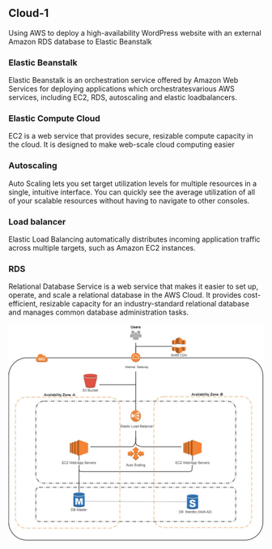 ## Cloud-1

Using AWS to deploy a high-availability WordPress website with an external Amazon RDS 
database to Elastic Beanstalk

### Elastic Beanstalk

Elastic Beanstalk is an orchestration service offered by Amazon Web Services 
for deploying applications which orchestratesvarious AWS services, including EC2, 
RDS, autoscaling and elastic loadbalancers.

### Elastic Compute Cloud

EC2 is a web service that provides secure, resizable compute capacity 
in the cloud. It is designed to make web-scale cloud computing easier

### Autoscaling

Auto Scaling lets you set target utilization levels for multiple resources in a 
single, intuitive interface. You can quickly see the average utilization of all 
of your scalable resources without having to navigate to other consoles.

### Load balancer

Elastic Load Balancing automatically distributes incoming application traffic across 
multiple targets, such as Amazon EC2 instances.

### RDS

Relational Database Service is a web service that makes it easier to set up,
operate, and scale a relational database in the AWS Cloud. It provides cost-efficient,
resizable capacity for an industry-standard relational database and manages common
database administration tasks.

![Screenshot](schema.jpg)
